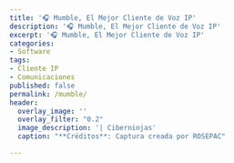 ```yaml
---
title: '🎧 Mumble, El Mejor Cliente de Voz IP'
description: '🎧 Mumble, El Mejor Cliente de Voz IP'
excerpt: '🎧 Mumble, El Mejor Cliente de Voz IP'
categories:
- Software
tags:
- Cliente IP
- Comunicaciones
published: false
permalink: /mumble/
header:
  overlay_image: ''
  overlay_filter: "0.2"
  image_description: '| Ciberninjas'
  caption: "**Créditos**: Captura creada por ROSEPAC"

---
```


> 